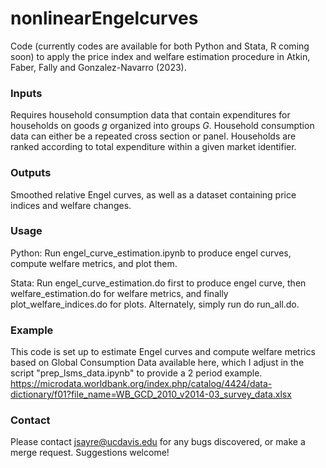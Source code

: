 # nonlinearEngelcurves
Code (currently codes are available for both Python and Stata, R coming soon) to apply the price index and welfare estimation procedure in Atkin, Faber, Fally and Gonzalez-Navarro (2023).

### Inputs
Requires household consumption data that contain expenditures for households on goods $g$ organized into groups $G$. Household consumption data can either be a repeated cross section or panel. Households are ranked according to total expenditure within a given market identifier. 

### Outputs
Smoothed relative Engel curves, as well as a dataset containing price indices and welfare changes.

### Usage 
Python: Run engel_curve_estimation.ipynb to produce engel curves, compute welfare metrics, and plot them.

Stata: Run engel_curve_estimation.do first to produce engel curve, then  welfare_estimation.do for welfare metrics, and finally plot_welfare_indices.do for plots. Alternately, simply run do run_all.do. 

### Example
This code is set up to estimate Engel curves and compute welfare metrics based on Global Consumption Data available here, which I adjust in the script "prep_lsms_data.ipynb" to provide a 2 period example.
https://microdata.worldbank.org/index.php/catalog/4424/data-dictionary/f01?file_name=WB_GCD_2010_v2014-03_survey_data.xlsx

### Contact
Please contact jsayre@ucdavis.edu for any bugs discovered, or make a merge request. Suggestions welcome!
